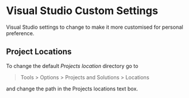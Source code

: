 # Visual Studio Custom Settings

Visual Studio settings to change to make it more customised for personal preference.

## Project Locations

To change the default *Projects location* directory go to

> Tools > Options > Projects and Solutions > Locations

and change the path in the Projects locations text box.
